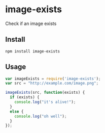image-exists
============

Check if an image exists

## Install
`npm install image-exists`

## Usage

```javascript
var imageExists = require('image-exists');
var src = "http://example.com/image.png";

imageExists(src, function(exists) {
  if (exists) {
    console.log("it's alive!");
  }
  else {
    console.log("oh well");
  }
});
```
